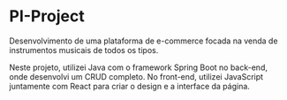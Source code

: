 # PI-Project

Desenvolvimento de uma plataforma de e-commerce focada na venda de instrumentos musicais de todos os tipos.

Neste projeto, utilizei Java com o framework Spring Boot no back-end, onde desenvolvi um CRUD completo. No front-end, utilizei JavaScript juntamente com React para criar o design e a interface da página. 

